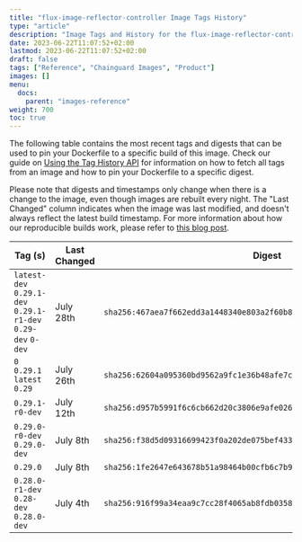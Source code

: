 ```yaml
---
title: "flux-image-reflector-controller Image Tags History"
type: "article"
description: "Image Tags and History for the flux-image-reflector-controller Chainguard Image"
date: 2023-06-22T11:07:52+02:00
lastmod: 2023-06-22T11:07:52+02:00
draft: false
tags: ["Reference", "Chainguard Images", "Product"]
images: []
menu:
  docs:
    parent: "images-reference"
weight: 700
toc: true
---
```


The following table contains the most recent tags and digests that can be used to pin your Dockerfile to a specific build of this image. Check our guide on [Using the Tag History API](/chainguard/chainguard-images/using-the-tag-history-api/) for information on how to fetch all tags from an image and how to pin your Dockerfile to a specific digest.

Please note that digests and timestamps only change when there is a change to the image, even though images are rebuilt every night. The "Last Changed" column indicates when the image was last modified, and doesn't always reflect the latest build timestamp. For more information about how our reproducible builds work, please refer to [this blog post](https://www.chainguard.dev/unchained/reproducing-chainguards-reproducible-image-builds).

| Tag (s)                                                       | Last Changed | Digest                                                                    |
|---------------------------------------------------------------|--------------|---------------------------------------------------------------------------|
|  `latest-dev` `0.29.1-dev` `0.29.1-r1-dev` `0.29-dev` `0-dev` | July 28th    | `sha256:467aea7f662edd3a1448340e803a2f60b89b523baaf38fc4cce9f751184940f2` |
|  `0` `0.29.1` `latest` `0.29`                                 | July 26th    | `sha256:62604a095360bd9562a9fc1e36b48afe7cf58a9dcdef1d5189f00042fba98386` |
|  `0.29.1-r0-dev`                                              | July 12th    | `sha256:d957b5991f6c6cb662d20c3806e9afe026347deab5c4049f97fd2c58f49791eb` |
|  `0.29.0-r0-dev` `0.29.0-dev`                                 | July 8th     | `sha256:f38d5d09316699423f0a202de075bef433b47186e85d90fd1122b76ddf5722ad` |
|  `0.29.0`                                                     | July 8th     | `sha256:1fe2647e643678b51a98464b00cfb6c7b96f2a880ae82b0da141ec8bbc79e6d3` |
|  `0.28.0-r1-dev` `0.28-dev` `0.28.0-dev`                      | July 4th     | `sha256:916f99a34eaa9c7cc28f4065ab8fdb03583231300957202cf42f46050754285c` |
